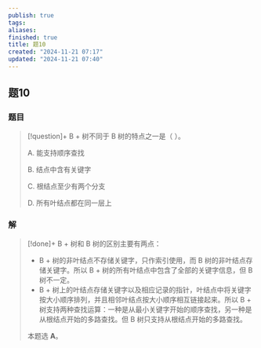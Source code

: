 ```yaml
---
publish: true
tags: 
aliases: 
finished: true
title: 题10
created: "2024-11-21 07:17"
updated: "2024-11-21 07:40"
---
```

## 题10
### 题目
> [!question]+
> B + 树不同于 B 树的特点之一是（ ）。
> 
> A. 能支持顺序查找
> 
> B. 结点中含有关键字
> 
> C. 根结点至少有两个分支
> 
> D. 所有叶结点都在同一层上
### 解
> [!done]+
> B + 树和 B 树的区别主要有两点：
> 
> - B + 树的非叶结点不存储关键字，只作索引使用，而 B 树的非叶结点存储关键字。所以 B + 树的所有叶结点中包含了全部的关键字信息，但 B 树不一定。
> - B + 树上的叶结点存储关键字以及相应记录的指针，叶结点中将关键字按大小顺序排列，并且相邻叶结点按大小顺序相互链接起来。所以 B + 树支持两种查找运算：一种是从最小关键字开始的顺序查找，另一种是从根结点开始的多路查找。但 B 树只支持从根结点开始的多路查找。
> 
> 本题选 **A**。